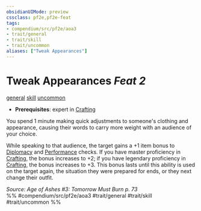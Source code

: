 ```yaml
---
obsidianUIMode: preview
cssclass: pf2e,pf2e-feat
tags:
- compendium/src/pf2e/aoa3
- trait/general
- trait/skill
- trait/uncommon
aliases: ["Tweak Appearances"]
---
```

# Tweak Appearances  *Feat 2*  
[general](/rules/traits/general.md)  [skill](/rules/traits/skill.md)  [uncommon](/rules/traits/uncommon.md)  

- **Prerequisites**: expert in [Crafting](/compendium/skills.md#Crafting)

You spend 1 minute making quick adjustments to someone's clothing and appearance, causing their words to carry more weight with an audience of your choice.

While speaking to that audience, the target gains a +1 item bonus to [Diplomacy](/compendium/skills.md#Diplomacy) and [Performance](/compendium/skills.md#Performance) checks. If you have master proficiency in [Crafting](/compendium/skills.md#Crafting), the bonus increases to +2; if you have legendary proficiency in [Crafting](/compendium/skills.md#Crafting), the bonus increases to +3. This bonus lasts until this ability is used on the target again, the situation they were prepared for ends, or they next change their outfit.

*Source: Age of Ashes #3: Tomorrow Must Burn p. 73*  
%% #compendium/src/pf2e/aoa3 #trait/general #trait/skill #trait/uncommon %%